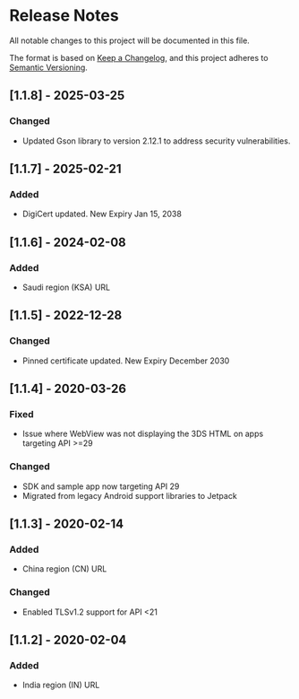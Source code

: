 # Release Notes
All notable changes to this project will be documented in this file.

The format is based on [Keep a Changelog](https://keepachangelog.com/en/1.0.0/),
and this project adheres to [Semantic Versioning](https://semver.org/spec/v2.0.0.html).


## [1.1.8] - 2025-03-25
### Changed
- Updated Gson library to version 2.12.1 to address security vulnerabilities. 

## [1.1.7] - 2025-02-21
### Added
- DigiCert updated. New Expiry Jan 15, 2038

## [1.1.6] - 2024-02-08
### Added
- Saudi region (KSA) URL

## [1.1.5] - 2022-12-28
### Changed
- Pinned certificate updated. New Expiry December 2030

## [1.1.4] - 2020-03-26
### Fixed
- Issue where WebView was not displaying the 3DS HTML on apps targeting API >=29
### Changed
- SDK and sample app now targeting API 29
- Migrated from legacy Android support libraries to Jetpack

## [1.1.3] - 2020-02-14
### Added
- China region (CN) URL
### Changed
- Enabled TLSv1.2 support for API <21

## [1.1.2] - 2020-02-04
### Added
- India region (IN) URL